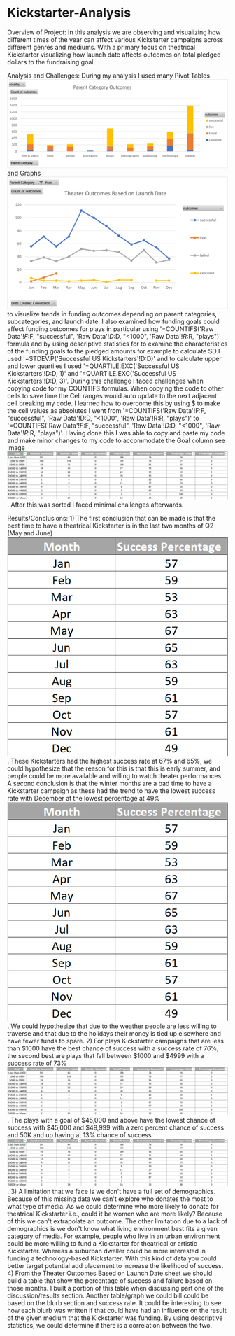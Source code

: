 # Kickstarter-Analysis

Overview of Project:
	In this analysis we are observing and visualizing how different times of the year can affect various Kickstarter campaigns across different genres and mediums.  With a primary focus on theatrical Kickstarter visualizing how launch date affects outcomes on total pledged dollars to the fundraising goal.

Analysis and Challenges:
	During my analysis I used many Pivot Tables ![This is an image](https://github.com/BMoreland20/Kickstarter-Analysis/blob/main/Resources/Parent%20Category%20Outcomes.png) and Graphs ![This is an image](https://github.com/BMoreland20/Kickstarter-Analysis/blob/main/Resources/Theater_Outcomes_vs_Launch.png) to visualize trends in funding outcomes depending on parent categories, subcategories, and launch date.  I also examined how funding goals could affect funding outcomes for plays in particular using '=COUNTIFS('Raw Data'!$F:$F, "successful", 'Raw Data'!$D:$D, "<1000", 'Raw Data'!$R:$R, "plays")' formula and by using descriptive statistics for to examine the characteristics of the funding goals to the pledged amounts for example to calculate SD I used '=STDEV.P('Successful US Kickstarters'!D:D)' and to calculate upper and lower quartiles I used '=QUARTILE.EXC('Successful US Kickstarters'!D:D, 1)' and '=QUARTILE.EXC('Successful US Kickstarters'!D:D, 3)'. During this challenge I faced challenges when copying code for my COUNTIFS formulas.  When copying the code to other cells to save time the Cell ranges would auto update to the next adjacent cell breaking my code.  I learned how to overcome this by using $ to make the cell values as absolutes I went from '=COUNTIFS('Raw Data'!F:F, "successful", 'Raw Data'!D:D, "<1000", 'Raw Data'!R:R, "plays")' to '=COUNTIFS('Raw Data'!$F:$F, "successful", 'Raw Data'!$D:$D, "<1000", 'Raw Data'!$R:$R, "plays")'.  Having done this I was able to copy and paste my code and make minor changes to my code to accommodate the Goal column see image ![This is an image](https://github.com/BMoreland20/Kickstarter-Analysis/blob/main/Resources/Outcomes%20Based%20on%20Goal.png).  After this was sorted I faced minimal challenges afterwards.

Results/Conclusions:
	1) The first conclusion that can be made is that the best time to have a theatrical Kickstarter is in the last two months of Q2 (May and June) ![This is an image](https://github.com/BMoreland20/Kickstarter-Analysis/blob/main/Resources/Success%20Percentages%20Theater%20Outcomes%20by%20Launch.png).  These Kickstarters had the highest success rate at 67% and 65%, we could hypothesize that the reason for this is that this is early summer, and people could be more available and willing to watch theater performances.  A second conclusion is that the winter months are a bad time to have a Kickstarter campaign as these had the trend to have the lowest success rate with December at the lowest percentage at 49% ![This is an image](https://github.com/BMoreland20/Kickstarter-Analysis/blob/main/Resources/Success%20Percentages%20Theater%20Outcomes%20by%20Launch.png).  We could hypothesize that due to the weather people are less willing to traverse and that due to the holidays their money is tied up elsewhere and have fewer funds to spare.
	2) For plays Kickstarter campaigns that are less than $1000 have the best chance of success with a success rate of 76%, the second best are plays that fall between $1000 and $4999 with a success rate of 73% ![This is an image](https://github.com/BMoreland20/Kickstarter-Analysis/blob/main/Resources/Outcomes%20Based%20on%20Goal.png).  The plays with a goal of $45,000 and above have the lowest chance of success with $45,000 and $49,999 with a zero percent chance of success and 50K and up having at 13% chance of success ![This is an image](https://github.com/BMoreland20/Kickstarter-Analysis/blob/main/Resources/Outcomes%20Based%20on%20Goal.png).
	3) A limitation that we face is we don't have a full set of demographics.  Because of this missing data we can't explore who donates the most to what type of media.  As we could determine who more likely to donate for theatrical Kickstarter i.e., could it be women who are more likely?  Because of this we can't extrapolate an outcome.  The other limitation due to a lack of demographics is we don't know what living environment best fits a given category of media.  For example, people who live in an urban environment could be more willing to fund a Kickstarter for theatrical or artistic Kickstarter.  Whereas a suburban dweller could be more interested in funding a technology-based Kickstarter.  With this kind of data you could better target potential add placement to increase the likelihood of success.
	4) From the Theater Outcomes Based on Launch Date sheet we should build a table that show the percentage of success and failure based on those months.  I built a portion of this table when discussing part one of the discussion/results section. Another table/graph we could bill could be based on the blurb section and success rate.  It could be interesting to see how each blurb was written if that could have had an influence on the result of the given medium that the Kickstarter was funding.  By using descriptive statistics, we could determine if there is a correlation between the two.
